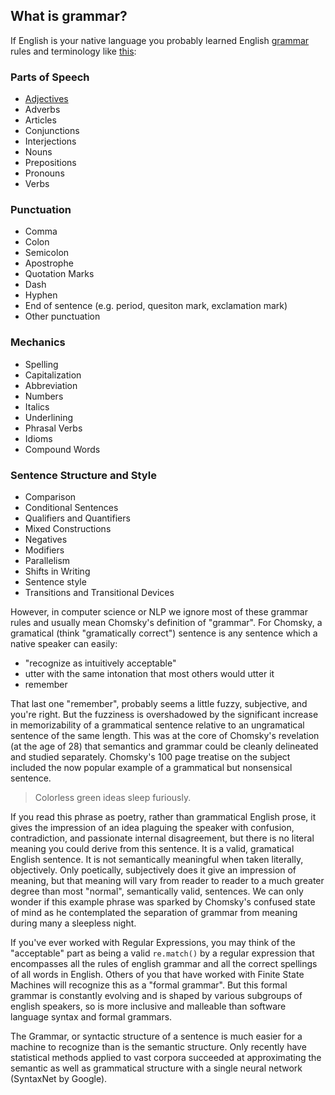 ## What is grammar?

If English is your native language you probably learned English [grammar](https://en.wikipedia.org/wiki/Category:English_grammar) rules and terminology like [this](https://en.wikisource.org/wiki/The_Grammar_of_English_Grammars/Part_II):

### Parts of Speech

- [Adjectives](https://en.wikipedia.org/wiki/Adjective)
- Adverbs
- Articles
- Conjunctions
- Interjections
- Nouns
- Prepositions
- Pronouns
- Verbs

### Punctuation

- Comma
- Colon
- Semicolon
- Apostrophe
- Quotation Marks
- Dash
- Hyphen
- End of sentence (e.g. period, quesiton mark, exclamation mark)
- Other punctuation

### Mechanics

- Spelling
- Capitalization
- Abbreviation
- Numbers
- Italics
- Underlining
- Phrasal Verbs
- Idioms
- Compound Words

### Sentence Structure and Style

- Comparison
- Conditional Sentences
- Qualifiers and Quantifiers
- Mixed Constructions
- Negatives
- Modifiers
- Parallelism
- Shifts in Writing
- Sentence style
- Transitions and Transitional Devices

However, in computer science or NLP we ignore most of these grammar rules and usually mean Chomsky's definition of "grammar". For Chomsky, a gramatical (think "gramatically correct") sentence is any sentence which a native speaker can easily:

- "recognize as intuitively acceptable"
- utter with the same intonation that most others would utter it
- remember

That last one "remember", probably seems a little fuzzy, subjective, and you're right. But the fuzziness is overshadowed by the significant increase in memorizability of a grammatical sentence relative to an ungramatical sentence of the same length. This was at the core of Chomsky's revelation (at the age of 28) that semantics and grammar could be cleanly delineated and studied separately. Chomsky's 100 page treatise on the subject included the now popular example of a grammatical but nonsensical sentence.

> Colorless green ideas sleep furiously.

If you read this phrase as poetry, rather than grammatical English prose, it gives the impression of an idea plaguing the speaker with confusion, contradiction, and passionate internal disagreement, but there is no literal meaning you could derive from this sentence. It is a valid, gramatical English sentence. It is not semantically meaningful when taken literally, objectively. Only poetically, subjectively does it give an impression of meaning, but that meaning will vary from reader to reader to a much greater degree than most "normal", semantically valid, sentences. We can only wonder if this example phrase was sparked by Chomsky's confused state of mind as he contemplated the separation of grammar from meaning during many a sleepless night.

If you've ever worked with Regular Expressions, you may think of the "acceptable" part as being a valid `re.match()` by a regular expression that encompasses all the rules of english grammar and all the correct spellings of all words in English. Others of you that have worked with Finite State Machines will recognize this as a "formal grammar". But this formal grammar is constantly evolving and is shaped by various subgroups of english speakers, so is more inclusive and malleable than software language syntax and formal grammars.

The Grammar, or syntactic structure of a sentence is much easier for a machine to recognize than is the semantic structure. Only recently have statistical methods applied to vast corpora succeeded at approximating the semantic as well as grammatical structure with a single neural network (SyntaxNet by Google).
